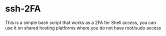 # ssh-2FA
This is a simple bash script that works as a 2FA for Shell access, you can use it on shared hosting platforms where you do not have root/sudo access
